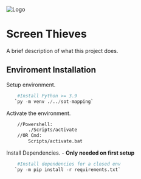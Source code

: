 
![Logo](https://i.ibb.co/hYBTKw0/Group-56.png)


# Screen Thieves

A brief description of what this project does.



## Enviroment Installation

Setup environment.

```py
    #Install Python >= 3.9
   `py -m venv ./../sot-mapping`
```
Activate the environment.
```bash
    //Powershell: 
        ./Scripts/activate
    //OR Cmd: 
        Scripts/activate.bat
```
Install Dependencies. - **Only needed on first setup**
```py
    #Install dependencies for a closed env 
   `py -m pip install -r requirements.txt`
```
